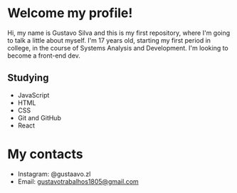 # Welcome my profile!

Hi, my name is Gustavo Silva and this is my first repository, where I'm going to talk a little about myself.
  I'm 17 years old, starting my first period in college, in the course of Systems Analysis and Development.
  I'm looking to become a front-end dev.


## Studying

- JavaScript
- HTML
- CSS
- Git and GitHub
- React

# My contacts

- Instagram: @gustaavo.zl
- Email: gustavotrabalhos1805@gmail.com
